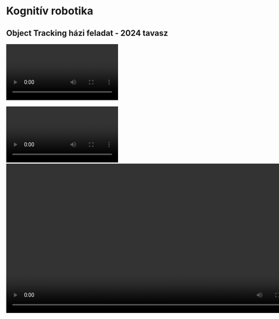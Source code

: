 <!--# Kogrob HW Object Tracking-->
<!--Homework for Cognitive Robotics (BMEGEMINMKR) subject of BME/BUTE-->
# Kognitív robotika 
## Object Tracking házi feladat - 2024 tavasz

![Watch the video](./media/NVIDIA_Overlay_W6DkVaR8zW.mp4)

<video controls>
  <source src="./media/NVIDIA_Overlay_W6DkVaR8zW.mp4" type="video/mp4">
</video>

<video src="https://github.com/HorvathBenedek/Kogrob_HW_Tracking/blob/main/media/NVIDIA_Overlay_W6DkVaR8zW.mp4" width="800" />

https://github.com/HorvathBenedek/Kogrob_HW_Tracking/blob/main/media/NVIDIA_Overlay_W6DkVaR8zW.mp4

<!--<video src="https://github.com/rayytsn9/ROBOTT/assets/79029536/62f541aa-aa8c-43f5-9ead-4b7a2e0d7c2a" width="300" />-->

<!--<video src="https://github.com/HorvathBenedek/Kogrob_HW_Tracking/tree/main/media/NVIDIA_Overlay_W6DkVaR8zW.mp4" width="800" />-->

## A feladat leírása
A választott feladatunk témája emberek vagy tárgyak felismerése és követése klasszikus
vagy neurális hálós algoritmusos képfeldolgozás segítségével TurtleBot3 Burger roboton, 
vagy szimulált ROS/Gazebo környezetben annak virtuális másán ROS segítségéve. 
Mi az utóbbit választottuk. 
Ennek megfelelően a konkrét feladat 
- a megfelelő Gazebo világ elkészítése, illetve
- azon belül a TurtleBot3 Burger robot irányítására olyan program vagy programok írása,
- amely a környezetben felismer egy adott típusú objektumot, és
- kifejezetten a felismert objektumot képes követni, tehát távolságot tartani, 
és a kamerát az objektumon tartani. 

## Megvalósítás

A programot a `kogrob_tracking.launch` file futtatásával indíthatjuk, ez tartalmazza a szükséges komponenseket. 

### A Gazebo szimuláció felépítése

A szimuláció a `Small_City.world` Gazebo világban fut.
```xml
  <include file="$(find gazebo_ros)/launch/empty_world.launch">
    <arg name="world_name" value="$(find kogrob_tracking)/launch/Small_City.world"/>
    <arg name="paused" value="false"/>
    <arg name="use_sim_time" value="true"/>
    <arg name="gui" value="true"/>
    <arg name="headless" value="false"/>
    <arg name="debug" value="false"/>
  </include>
```
Tartalmaz a szimuláció továbbá két TurtleBot3 irányítású modellt. Az egyik értelemszerűen a robotunk; a 
másik egy kézzel irányítható emberfigura. Ezzel demonstrálható, hogy a program sikeresen végzi a követési
feladatot. 

```xml
  <param name="robot_description" command="$(find xacro)/xacro --inorder $(find kogrob_tracking)/urdf/turtlebot3_human.urdf.xacro" />
  <node pkg="gazebo_ros" type="spawn_model" name="spawn_urdf" args="-urdf -model turtlebot3_human -x $(arg x_pos) -y $(arg y_pos) -z $(arg z_pos) -param robot_description" />
  
  <group ns = "follower">
    <param name="robot_description" command="$(find xacro)/xacro --inorder $(find kogrob_tracking)/urdf/turtlebot3_burger_for_autorace.urdf.xacro" />
    <node pkg="gazebo_ros" type="spawn_model" name="spawn_urdf" args="-urdf -model follower_turtlebot3_burger -x $(arg follower_x_pos) -y $(arg follower_y_pos) -z $(arg  follower_z_pos) -param /follower/robot_description" />
  </group>
```
A robot viselkedését a `controller.py` és `image_processor.py` kódok határozzák meg, melyik
a `../kogrob_tracking/src` mappában találhatók. 


Ezek a programok párhuzamosan futnak; a `Controller` felelős a robot mozgatásáért, míg az `ImageProcessor` a
YOLOv5 algoritmus segítségével dolgozza fel a kamerából bejövő jelet. 

### A robot viselkedésének áttekintése

A robot viselkedését az alábbi gráffal lehet szemléltetni

<img src="./media/Diagram3.drawio.svg" width="800">

Lényegében a robot viselkedése két szálon fut - a fent említett `controller.py` és `image_processor.py`
fájlokban definiált `Controller` és `ImageProcessor` osztályok. 
- Az `ImageProcessor` a Gazebo szimuláció kamera objektumának képét veszi, ezt eltárolja a `self.image_np`-ben
- Eközben a `Controller` érzékelési request-et küld az `ImageProcessor`-nak.
- Az `ImageProcessor` a requestet feldolgozandó az eltárolt kameraképet beküldi a YOLOv5 neurális hálós
szegmentálási és osztályozási algoritmusba. 
- Az `ImageProcessor` visszaküldi a beazonosított objektumok közül a legvalószínűbb helyét és méretét.
- A `Controller` ennek megfelelően igazítja a sebességét és szögsebességét
- Végül pedig a `Controller` a Gazebo szimulációnak `Twist` üzenet formájában elküldi az elvárt mozgási és 
forgási sebességeket. 

### A kód magyarázata

_Megjegyzés: A robot működését vezérlő kód bemutatásánál a lényegretörőség érdekében csak a fontosabb részleteket emelnénk 
ki. A kivágott kódrészletek helyét `##[...]` komment jelöli._

A rospy node-ok és az osztályok inicializálása után a osztályt a `Controller.run()` függvénnyel indíthatjuk el 
az osztályok együttes működését. Az  `ImageProcessor` osztálynak nincs `run()` függvénye, helyette az `update_view()` 
függvénye van, ami automatikusan hívódik amíg a `rospy` fut; feladata a kamera képének bekérése és eltárolása, 
erről később lesz szó. 
```python
##controller.py
if __name__ == "__main__":
    rospy.init_node("controller", anonymous=True)
    controller = Controller()
    controller.run()

##image_processor.py
if __name__ == "__main__":
    rospy.init_node("image_processor", anonymous=True)
    rospy.on_shutdown(cv2.destroyAllWindows)
    image_processor = ImageProcessor()
    rospy.spin()
```

A `Controller()` osztály inicializáló függvénye:
```python
class Controller:
    def __init__(self) -> None:
        self.move = Twist()
        self.freeze = Twist()
        self.cmd_publisher = rospy.Publisher('/follower/cmd_vel', Twist, queue_size=100)
        ##[...]
        rospy.wait_for_service('detection')
        self.detection = rospy.ServiceProxy('detection', Detection)
```
Itt a főbb lépések
- létrehozunk egy publisher-t `cmd_vel` topichoz, ahova `Twist` üzeneteket fogunk küldeni, ezzel 
irányítjuk a robotot.
- Várunk an `ImageProcessor` osztályra, hogy létrehozzon egy `rospy.Service` kiszolgálót. Err 
- Továbbá létrehozunk egy `ServiceProxy`-t.

A  `rospy.Service` és  `rospy.ServiceProxy` használatáról lejjebb lesz szó. 

Az `ImageProcessor` osztály inicializáló függvénye:
```python
class ImageProcessor:
    def __init__(self) -> None:
        self.image_msg = Image() # Image message
        ##[...]
        self.camera_subscriber = rospy.Subscriber("/follower/camera/image", Image, callback=self.camera_listener)
        self.model: YOLO = YOLO('../yolo/yolov5nu.pt')
        self.results: Results = self.model(self.image_np)
        ##[...]
        self.human_detection_server = rospy.Service('detection', Detection, self.human_detection)
        ##[...]
        self.update_view()
```

**Itt a főbb lépések:**
- létrehozunk egy subscriber-t `follower/camera/image` topichoz, ez veszi a robot kamerájának
képét.
- A kép feldolgozását a YOLO modell fogja végezni, amit a `self.model()` függvénnyel hívhatunk meg.
- A `Controller` felé történő kommunikációra létrehozunk egy ropsy `Service`-t; ez fogja kiszolgálni a
`Controller` kérésseit. 
- végül pedig frissítjük a képet a `self.update_view()` függvénnyel; itt egy `rospy.Sunscriber`
segítésével vesszük a kamera adatait. 

> **A `rospy.Service()` és `rospy.ServiceProxy()` paradigma magyarázata:**
>
> Lényegében a `Service/ServiceProxy` pár ugyanazt a feladatot tölti be, mint a `Publisher/Subscriber` 
> pár, de megvalósításban és felhasználási területben eltérnek. 
> A `Publisher/Subscriber` node-ok folyamatosan küldenek és vesznek adatot, míg a `Service/ServiceProxy`
> node-ok esetén e `Service` ("adó", kb. kiszolgáló) a `ServiceProxy` ("vevő", vagy kliens) kérése nyomán 
> közvetít egy üzenetet a `Service`. Ezenfelül a `Service/ServiceProxy` kommunikációs pár blokkoló módban működik. 
> Minden azt jelenti, hogy a `Publisher/Subscriber` paradigma alkalmasabb folytonos adatfolyam
> közvetítésére visszaigazolás nélkül; míg a `Service/ServiceProxy` paradigma ideális háttérben futó 
> másodlagos számítások lekérdezéséhez; szinkron jellegéből adódóan jobban ütemezhető hosszabb számítási igényű 
> feladatok ellátására. 

A mi megvalósításunkban a `Controller` a fent említett `rospy.ServiceProxy('detection', Detection)` node segítségével 
ad le igényt az `ImageProcessor`-ban található `rospy.Service('detection', Detection, self.human_detection)` számára,
hogy szolgáltasson célpontot a kamera képének feldolgozása segítségével. 
```python
class Controller:
    def __init__(self) -> None:
        ##[...]
        rospy.wait_for_service('detection')
        self.detection = rospy.ServiceProxy('detection', Detection)
        ##[...]

    def run(self) -> None:
        try:
            while not rospy.is_shutdown():
                label = "person"
                response = self.detection(label)
                ##[...]


class ImageProcessor:
    def __init__(self) -> None:
        ##[...]
        self.human_detection_server = rospy.Service('detection', Detection, self.human_detection)
        ##[...]

    def human_detection(self, req):
        ##[...]
        res = DetectionResponse()
        ##[...]
        return res
```
Itt a `Detection` paraméter a `../kogrob_tracking/srv/Detection.srv` ROS szerverben definiált üzenet-formátum, 
a `self.human_detection` függvény pedig a service request lekezeléséért felelős függvény. Látható, hogy ennek
visszatérési paramétere `DetectionResponse()` formátumú. A fent említett `Detection.srv` tartalmazza a beérkező üzenet
és a visszaküldött válasz formátumát is, erre hivatkozik a `DetectionResponse()`. 

```python
##Detection.srv
string label
---
float64 box_x
float64 box_y
float64 box_width
float64 box_height
float64 image_width
float64 image_height
bool in_sight_of_robot
```
Látható, hogy a bemenő paraméter a label, vagyik a keresett objektumkategória; míg a visszakapott értékek 
a YOLOv5 által megtalált legideálisabb objektumnak, annak határoló téglalapjának paraméterei, illetve 
egy logikai érték, ami azt mutatja, hogy talált-e a keresettnek megfelelő objektumot. 

A programot összekötő elemek már ismertek, tekintsük át a tényleges algoritmus működését, elsősorban a 
`Controller.run()`, az `ImageProcessor.human_detection()` és az `ImageProcessor.update_view()` 
függvényekre tekintettel. 

**`ImageProcessor.update_view()`:**

```python
class ImageProcessor:
    ##[...]
    def update_view(self):
        try:
            while not rospy.is_shutdown():
                if len(self.image_msg.data) == 0:  # If there is no image data
                    continue

                # Convert binary image data to numpy array
                self.image_np = np.frombuffer(self.image_msg.data, dtype=np.uint8)
                self.image_np = self.image_np.reshape(self.image_res)

                # Update results
                self.results = self.model(self.image_np)

                # Draw object bounding boxes on frame
                frame = copy.deepcopy(self.image_np)
                annotator = Annotator(frame)

                for bbox in self.bounding_boxes:
                    cls, x1, y1, x2, y2 = bbox
                    color = (128, 128, 128)  # Gray color
                    annotator.box_label([x1, y1, x2, y2], label=self.model.names[cls], color=color)

                cv2.imshow("robot_view", cv2.cvtColor(frame, cv2.COLOR_RGB2BGR))
                cv2.waitKey(1)

        except rospy.exceptions.ROSInterruptException:
            pass
```
Látható, hogy az `update_view()` feladata 
- a kamera képének beolvasása,
- annak betáplálása a YOLOv5 neurális hálóba - `self.model(self.image_np)`, majd
- a kép ábrázolása a neurális háló által visszatérített hatázolónégyzetekkel és kategóriákkal együtt. 
Gyakorlatban ez az alábbi módon néz ki. 

<!--![img1](./media/screenshot.png)-->
<img src="./media/screenshot.png" width="800">
**`Controller.run()`**
```
class Controller:
    ##[...]
    def run(self) -> None:
        try:
            while not rospy.is_shutdown():
                label = "person"
                response = self.detection(label)

                if response.in_sight_of_robot:
                    self.find_errors(response)
                    
                    # Angular velocity control
                    self.move.angular.z = self.angular_vel_coef * self.angular_error

                    # Linear velocity control
                    if self.distance_error < 0:
                        self.move.linear.x = self.linear_vel_coef * abs(self.distance_error)  # Move backward if too close
                    else:
                        self.move.linear.x = -self.linear_vel_coef * self.distance_error  # Move forward if too far

                    self.cmd_publisher.publish(self.move)
                else:
                    self.move.linear.x = 0  # Stop linear movement when target is lost
                    self.move.angular.z = 0.3  # Rotate to search for the target
                    self.cmd_publisher.publish(self.move)

        except rospy.exceptions.ROSInterruptException:
            pass
```
Ennek a függvénynek két fő funkciója van.
- Egyrészt, mint az már említésre került, kikéri a YOLOv5 modell által detektált objektumok közül a
keresettet (a `ImageProcessor.human_detection()` függvény visszatérési értékét). 
- Másrészt szabályozza a mozgási és forgási sebességet a kapott adatok alapján. A szabályozóalgoritmus 
feladata a kamera középvonalának rajtatartása a trackelt objektumon, továbbá az ideális távolság
megtartása az objektumtól, hiszen ha túl közel vagy távol kerül, a YOLO feldolgoza romlik. Az algoritmus az alábbi
logika alapján épül fel:
    1. A `Controller.find_error()` függvény segítségével a szabályozó szöghibájának kiszámítása a 
        kép ismert mérete és a detektált objektum határoló téglalapjának (dobozának) paramétereiból. Lényegében 
        a szöghiba értéke szöghiba = irány * |X<sub>doboz</sub> - X<sub>kép</sub>|, és irány ∈ {-1, 1}
    2. A távolság becslése az objektum látszólagos mérete alapján, és távolsági hiba számítása. A méret 
       becslése arányosításon alapul, szükséges hozzá az objektum hozzávetőleges mérete 1 méter távolságban.
       Ha a becslés megvan, kivonjuk belőle a biztonságos minimum követési távolságot. 
    3. A távolság és a szöghiba ismeretében meghatározzuk az X irányú (előre mutató sebességet és a
       Z tengely menti (vízszintes síkú) forgási szögsebességet.
          * Ha van célpont, ω<sub>Z</sub> és v<sub>X</sub> egy-egy P szabályzóval közelít a nyugalmi pont felé. 
          * Ha nincs célpont, a sebesség 0, a robot forog és keres.

**`ImageProcessor.human_detection()`**
```python
class ImageProcessor:
    def human_detection(self, req):
        self.bounding_boxes = []
        res = DetectionResponse()
        person_detected = False

        for result in self.results:
            boxes = result.boxes
            for box in boxes:
                cls = box.cls.item()
                x1, y1, x2, y2 = box.xyxy[0]
                self.bounding_boxes.append([cls, x1, y1, x2, y2])

                # Check if the detected object is a person
                label_box = self.model.names[cls]
                if label_box == "person":
                    person_detected = True
                    res.box_x = x1
                    res.box_y = y1
                    res.box_width = x2 - x1
                    res.box_height = y2 - y1
                    res.image_width = self.image_res[1]
                    res.image_height = self.image_res[0]
                    res.in_sight_of_robot = True

        # If a person is detected, return the detection response
        if person_detected:
            return res
        else:
            # If no person is detected, return response indicating not in sight
            return DetectionResponse(in_sight_of_robot=False)
```
Itt lényegében az `update_view()` által feljegyzett detektálási eredmények közül kiválasztjuk az 
elvárt kategóriának megfelelőt. Ha pedig nem találtunk megfelelőt, az `in_sight_of_robot` logikai értéket `False`-ra
állítjuk. 
Említésre érdemes, hogy jól látszanak a `DetectionResponse()` formátum elemei - `box_x, box_y, box_width`, stb. 
A program ebben a formában kifejezetten emberi alakok detektálására van kiélezve, ezt természetesen 
át lehet írni bármely a YOLOv5 által detektálni képes kategóriára minimális erőbefektetéssel.

## Telepítés

### Környezet létrehozása
A telepítés feltétele természetesen a ROS és Gazebo programok használata, amelyek valamilyen
Linux operációs rendszerhez kötöttek. Mi a programot WSL segítségével Ubuntu 20.04 alatt futtattuk,
tehát ezt javasoljuk használatra. 
ROS NOETIC, GAZEBO INSTALL PARANCSOK BECOPYZVA IDE

Továbbá szükségünk lesz az ultralytics csomagra a YOLO algoritmushoz, amit felhasználtunk 
(egész pontosan YOLOv5). Ezt az alábbi paranccsal tudjuk telepíteni:
```bash
$ pip install ultralytics
```
További szükséges Python package-ek: 
- numpy: legalább 1.20.3-as verzió
- opencv legalább 4.2.0
Tehát:
```bash
$ pip install numpy==1.20.3
$ pip install opencv-python==4.2.0.34
```
Itt értelemszerűen magasabb verziószámmot választani lehet. 

### A repo klónozása
Lépjünk a tetszőleges Catkin Workspace-ünkbe, majd hozzunk létre egy kogrob_tracking rospy package-et.
```bash
$ cd ~/catkin_ws/src
$ catkin_create_pkg kogrob_tracking rospy
```
Klónozzuk a jelenlegi Github repository-t!
```bash
git clone https://github.com/HorvathBenedek/Kogrob_HW_Tracking.git
```
Majd helyezzük a tartalmát a létrehozott package-be úgy, hogy a package-en belül az
alábbi mappaszerkezetet kapjuk:
```bash
$ tree
├── CMakeLists.txt
├── README.md
├── launch
│   └── kogrob_tracking.launch
├── meshes
│   └── Human.001.stl
├── package.xml
├── src
│   ├── controller.py
│   └── image_processor.py
├── srv
│   └── Detection.srv
├── urdf
│   ├── turtlebot3_burger_for_autorace.gazebo.xacro
│   ├── turtlebot3_burger_for_autorace.urdf.xacro
│   └── turtlebot3_human.urdf.xacro
├── worlds
│   ├── Small_City.world
│   └── polyline.world
└── yolo
    └── yolov5nu.pt
```
A biztonság kedvéért futtasuk a catkin_make-et. 

Ezzel tulajdonképpen a program futtatásra kész. Futtatni az alábbi paranccsal tudjuk:
```bash
$ roslaunch kogrob_tracking kogrob_tracking.launch
```
Amennyiben hibába futunk bele, tegyük futtathatóvá a .py file-okat:
```bash
$ cd ~/catkin_ws/src/kogrob_tracking/src
$ chmod +x controller.py
$ chmod +x image_processor.py
```
<!--Illetve amennyiben szerkesztettük a .py file-okat, érdemes lefuttatni az alábbi parancsokat. 
Ezzek a .py file-okba kerülő esetleges 
```bash
$ 
$ dos2unix controller.py
$ dos2unix image_processor.py
```-->
